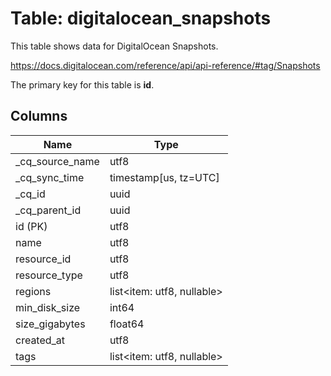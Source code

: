 # Table: digitalocean_snapshots

This table shows data for DigitalOcean Snapshots.

https://docs.digitalocean.com/reference/api/api-reference/#tag/Snapshots

The primary key for this table is **id**.

## Columns

| Name          | Type          |
| ------------- | ------------- |
|_cq_source_name|utf8|
|_cq_sync_time|timestamp[us, tz=UTC]|
|_cq_id|uuid|
|_cq_parent_id|uuid|
|id (PK)|utf8|
|name|utf8|
|resource_id|utf8|
|resource_type|utf8|
|regions|list<item: utf8, nullable>|
|min_disk_size|int64|
|size_gigabytes|float64|
|created_at|utf8|
|tags|list<item: utf8, nullable>|